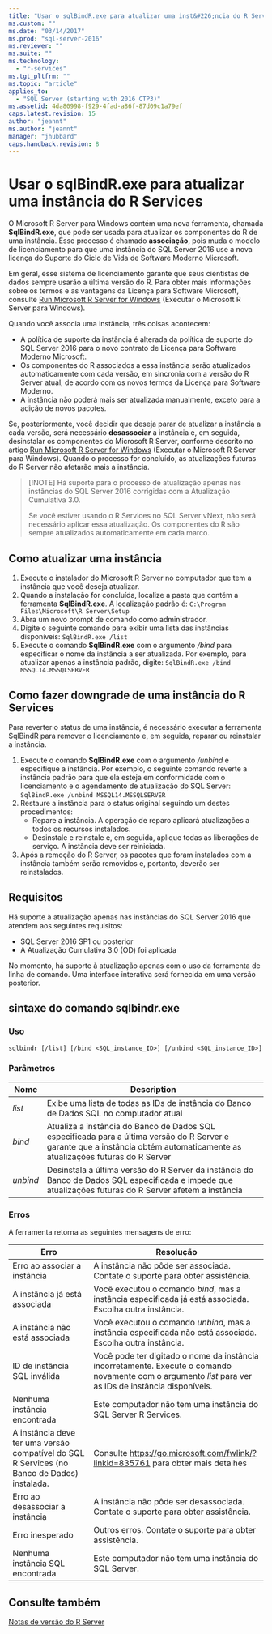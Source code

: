 ```yaml
---
title: "Usar o sqlBindR.exe para atualizar uma inst&#226;ncia do R Services | Microsoft Docs"
ms.custom: ""
ms.date: "03/14/2017"
ms.prod: "sql-server-2016"
ms.reviewer: ""
ms.suite: ""
ms.technology: 
  - "r-services"
ms.tgt_pltfrm: ""
ms.topic: "article"
applies_to: 
  - "SQL Server (starting with 2016 CTP3)"
ms.assetid: 4da80998-f929-4fad-a86f-87d09c1a79ef
caps.latest.revision: 15
author: "jeannt"
ms.author: "jeannt"
manager: "jhubbard"
caps.handback.revision: 8
---
```

# Usar o sqlBindR.exe para atualizar uma inst&#226;ncia do R Services
O Microsoft R Server para Windows contém uma nova ferramenta, chamada **SqlBindR.exe**, que pode ser usada para atualizar os componentes do R de uma instância. Esse processo é chamado **associação**, pois muda o modelo de licenciamento para que uma instância do SQL Server 2016 use a nova licença do Suporte do Ciclo de Vida de Software Moderno Microsoft.

Em geral, esse sistema de licenciamento garante que seus cientistas de dados sempre usarão a última versão do R. Para obter mais informações sobre os termos e as vantagens da Licença para Software Microsoft, consulte [Run Microsoft R Server for Windows](https://msdnstage.redmond.corp.microsoft.com/en-us/microsoft-r/rserver-install-windows?branch=r-server-nov16-dev) (Executar o Microsoft R Server para Windows).

Quando você associa uma instância, três coisas acontecem:
+ A política de suporte da instância é alterada da política de suporte do SQL Server 2016 para o novo contrato de Licença para Software Moderno Microsoft.
+ Os componentes do R associados a essa instância serão atualizados automaticamente com cada versão, em sincronia com a versão do R Server atual, de acordo com os novos termos da Licença para Software Moderno.
+ A instância não poderá mais ser atualizada manualmente, exceto para a adição de novos pacotes. 

Se, posteriormente, você decidir que deseja parar de atualizar a instância a cada versão, será necessário **desassociar** a instância e, em seguida, desinstalar os componentes do Microsoft R Server, conforme descrito no artigo [Run Microsoft R Server for Windows](https://msdn.microsoft.com/microsoft-r/rserver-install-windows) (Executar o Microsoft R Server para Windows). Quando o processo for concluído, as atualizações futuras do R Server não afetarão mais a instância.

> [!NOTE] Há suporte para o processo de atualização apenas nas instâncias do SQL Server 2016 corrigidas com a Atualização Cumulativa 3.0.  
> 
> Se você estiver usando o R Services no SQL Server vNext, não será necessário aplicar essa atualização. Os componentes do R são sempre atualizados automaticamente em cada marco.

## <a name="how-to-upgrade-an-instance"></a>Como atualizar uma instância


1. Execute o instalador do Microsoft R Server no computador que tem a instância que você deseja atualizar.
2. Quando a instalação for concluída, localize a pasta que contém a ferramenta **SqlBindR.exe**. A localização padrão é: `C:\Program Files\Microsoft\R Server\Setup`
2. Abra um novo prompt de comando como administrador.
3. Digite o seguinte comando para exibir uma lista das instâncias disponíveis: `SqlBindR.exe /list`
4. Execute o comando **SqlBindR.exe** com o argumento */bind* para especificar o nome da instância a ser atualizada. 
   Por exemplo, para atualizar apenas a instância padrão, digite:  `SqlBindR.exe /bind MSSQL14.MSSQLSERVER`

## <a name="how-to-downgrade-an-instance-of-r-services"></a>Como fazer downgrade de uma instância do R Services

Para reverter o status de uma instância, é necessário executar a ferramenta SqlBindR para remover o licenciamento e, em seguida, reparar ou reinstalar a instância.

1. Execute o comando **SqlBindR.exe** com o argumento */unbind* e especifique a instância. 
   Por exemplo, o seguinte comando reverte a instância padrão para que ela esteja em conformidade com o licenciamento e o agendamento de atualização do SQL Server:  `SqlBindR.exe /unbind MSSQL14.MSSQLSERVER`
2. Restaure a instância para o status original seguindo um destes procedimentos:
    + Repare a instância. A operação de reparo aplicará atualizações a todos os recursos instalados.
    + Desinstale e reinstale e, em seguida, aplique todas as liberações de serviço. A instância deve ser reiniciada.
3. Após a remoção do R Server, os pacotes que foram instalados com a instância também serão removidos e, portanto, deverão ser reinstalados.

## <a name="requirements"></a>Requisitos
Há suporte à atualização apenas nas instâncias do SQL Server 2016 que atendem aos seguintes requisitos:
+ SQL Server 2016 SP1 ou posterior
+ A Atualização Cumulativa 3.0 (OD) foi aplicada

No momento, há suporte à atualização apenas com o uso da ferramenta de linha de comando. Uma interface interativa será fornecida em uma versão posterior.

## <a name="sqlbindrexe-command-syntax"></a>sintaxe do comando sqlbindr.exe


### <a name="usage"></a>Uso

`sqlbindr [/list] [/bind <SQL_instance_ID>] [/unbind <SQL_instance_ID>]`

### <a name="parameters"></a>Parâmetros

|Nome|Description|
|------|------|
|*list*| Exibe uma lista de todas as IDs de instância do Banco de Dados SQL no computador atual|
|*bind*| Atualiza a instância do Banco de Dados SQL especificada para a última versão do R Server e garante que a instância obtém automaticamente as atualizações futuras do R Server|
|*unbind*|Desinstala a última versão do R Server da instância do Banco de Dados SQL especificada e impede que atualizações futuras do R Server afetem a instância|

### <a name="errors"></a>Erros

A ferramenta retorna as seguintes mensagens de erro:

|Erro|Resolução|
|------|------|
|Erro ao associar a instância| A instância não pôde ser associada. Contate o suporte para obter assistência.|
|A instância já está associada| Você executou o comando *bind*, mas a instância especificada já está associada. Escolha outra instância.|
|A instância não está associada| Você executou o comando *unbind*, mas a instância especificada não está associada. Escolha outra instância.|
|ID de instância SQL inválida| Você pode ter digitado o nome da instância incorretamente. Execute o comando novamente com o argumento *list* para ver as IDs de instância disponíveis.|
|Nenhuma instância encontrada| Este computador não tem uma instância do SQL Server R Services.|
|A instância deve ter uma versão compatível do SQL R Services (no Banco de Dados) instalada.| Consulte https://go.microsoft.com/fwlink/?linkid=835761 para obter mais detalhes|
|Erro ao desassociar a instância| A instância não pôde ser desassociada. Contate o suporte para obter assistência.|
|Erro inesperado| Outros erros. Contate o suporte para obter assistência.  |
|Nenhuma instância SQL encontrada| Este computador não tem uma instância do SQL Server. |


## <a name="see-also"></a>Consulte também

[Notas de versão do R Server](https://msdn.microsoft.com/microsoft-r/notes/r-server-notes)
